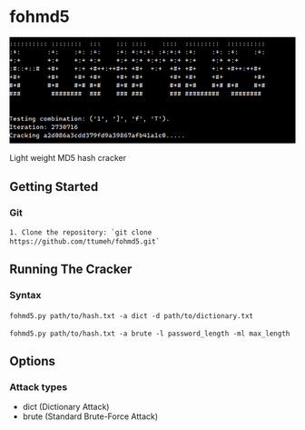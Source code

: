 # fohmd5

![Screenshot](main.png)

Light weight MD5 hash cracker

## Getting Started

### Git
    1. Clone the repository: `git clone https://github.com/ttumeh/fohmd5.git`

## Running The Cracker

### Syntax

`fohmd5.py path/to/hash.txt -a dict -d path/to/dictionary.txt`

`fohmd5.py path/to/hash.txt -a brute -l password_length -ml max_length`

## Options
### Attack types

- dict (Dictionary Attack)
- brute (Standard Brute-Force Attack)

